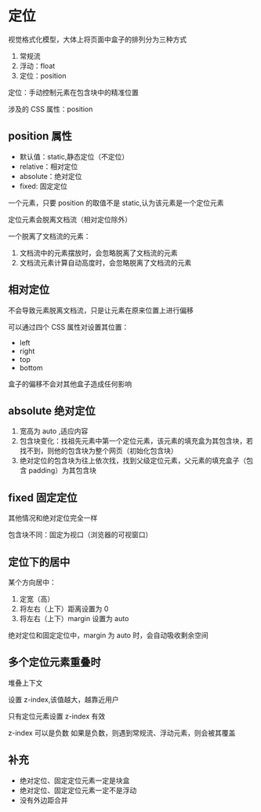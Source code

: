 # 定位

视觉格式化模型，大体上将页面中盒子的排列分为三种方式

1. 常规流
2. 浮动：float
3. 定位：position

定位：手动控制元素在包含块中的精准位置

涉及的 CSS 属性：position

## position 属性

- 默认值：static,静态定位（不定位）
- relative：相对定位
- absolute：绝对定位
- fixed: 固定定位

一个元素，只要 position 的取值不是 static,认为该元素是一个定位元素

定位元素会脱离文档流（相对定位除外）

一个脱离了文档流的元素：

1. 文档流中的元素摆放时，会忽略脱离了文档流的元素
2. 文档流元素计算自动高度时，会忽略脱离了文档流的元素

## 相对定位

不会导致元素脱离文档流，只是让元素在原来位置上进行偏移

可以通过四个 CSS 属性对设置其位置：

- left
- right
- top
- bottom

盒子的偏移不会对其他盒子造成任何影响

## absolute 绝对定位

1. 宽高为 auto ,适应内容
2. 包含块变化：找祖先元素中第一个定位元素，该元素的填充盒为其包含块，若找不到，则他的包含块为整个网页（初始化包含块）
3. 绝对定位的包含块为往上依次找，找到父级定位元素，父元素的填充盒子（包含 padding）为其包含块

## fixed 固定定位

其他情况和绝对定位完全一样

包含块不同：固定为视口（浏览器的可视窗口）

## 定位下的居中

某个方向居中：

1. 定宽（高）
2. 将左右（上下）距离设置为 0
3. 将左右（上下）margin 设置为 auto

绝对定位和固定定位中，margin 为 auto 时，会自动吸收剩余空间

## 多个定位元素重叠时

堆叠上下文

设置 z-index,该值越大，越靠近用户

只有定位元素设置 z-index 有效

z-index 可以是负数 如果是负数，则遇到常规流、浮动元素，则会被其覆盖

## 补充

- 绝对定位、固定定位元素一定是块盒
- 绝对定位、固定定位元素一定不是浮动
- 没有外边距合并
